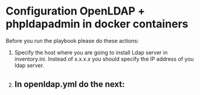 # Configuration OpenLDAP + phpldapadmin in docker containers

Before you run the playbook please do these actions:

1. Specify the host where you are going to install Ldap server in inventory.ini. Instead of x.x.x.x you should specify the IP address of you ldap server.
2. In openldap.yml do the next:
   - 
